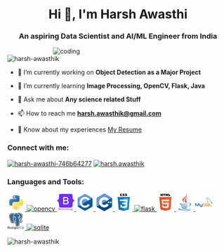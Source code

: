 <h1 align="center">Hi 👋, I'm Harsh Awasthi</h1>
<h3 align="center">An aspiring Data Scientist and AI/ML Engineer from India</h3>
<div>
       <img align="right" alt='coding' width='400' src='https://cdn.dribbble.com/users/1162077/screenshots/3848914/programmer.gif'>
</div>



<p align="left"> <img src="https://komarev.com/ghpvc/?username=harsh-awasthik&label=Profile%20views&color=0e75b6&style=flat" alt="harsh-awasthik" /> </p>



- 🔭 I’m currently working on **Object Detection as a Major Project**

- 🌱 I’m currently learning **Image Processing, OpenCV, Flask, Java**

- 💬 Ask me about **Any science related Stuff**

- 📫 How to reach me **harsh.awasthik@gmail.com**

- 📄 Know about my experiences [My Resume](https://docs.google.com/document/d/1xKB7dJvHIlrr6rHp5ltgug0527l3Nf5cwYpe2fiYwk0/edit?usp=sharing)

<h3 align="left">Connect with me:</h3>
<p align="left">
<a href="https://linkedin.com/in/harsh-awasthi-746b64277" target="blank"><img align="center" src="https://raw.githubusercontent.com/rahuldkjain/github-profile-readme-generator/master/src/images/icons/Social/linked-in-alt.svg" alt="harsh-awasthi-746b64277" height="30" width="40" /></a>
<a href="https://instagram.com/harsh.awasthik" target="blank"><img align="center" src="https://raw.githubusercontent.com/rahuldkjain/github-profile-readme-generator/master/src/images/icons/Social/instagram.svg" alt="harsh.awasthik" height="30" width="40" /></a>
</p>

<h3 align="left">Languages and Tools:</h3>
<p align="left">  <a href="https://www.python.org" target="_blank" rel="noreferrer"> <img src="https://raw.githubusercontent.com/devicons/devicon/master/icons/python/python-original.svg" alt="python" width="40" height="40"/> </a>  <a href="https://opencv.org/" target="_blank" rel="noreferrer"> <img src="https://www.vectorlogo.zone/logos/opencv/opencv-icon.svg" alt="opencv" width="40" height="40"/> </a> <a href="https://getbootstrap.com" target="_blank" rel="noreferrer"> <img src="https://raw.githubusercontent.com/devicons/devicon/master/icons/bootstrap/bootstrap-plain-wordmark.svg" alt="bootstrap" width="40" height="40"/> </a> <a href="https://www.cprogramming.com/" target="_blank" rel="noreferrer"> <img src="https://raw.githubusercontent.com/devicons/devicon/master/icons/c/c-original.svg" alt="c" width="40" height="40"/> </a> <a href="https://www.w3schools.com/cpp/" target="_blank" rel="noreferrer"> <img src="https://raw.githubusercontent.com/devicons/devicon/master/icons/cplusplus/cplusplus-original.svg" alt="cplusplus" width="40" height="40"/> </a> <a href="https://www.w3schools.com/css/" target="_blank" rel="noreferrer"> <img src="https://raw.githubusercontent.com/devicons/devicon/master/icons/css3/css3-original-wordmark.svg" alt="css3" width="40" height="40"/> </a> <a href="https://flask.palletsprojects.com/" target="_blank" rel="noreferrer"> <img src="[https://www.vectorlogo.zone/logos/pocoo_flask/pocoo_flask-icon.svg" alt="flask" width="40" height="40"/> </a> <a href="https://www.w3.org/html/" target="_blank" rel="noreferrer"> <img src="https://raw.githubusercontent.com/devicons/devicon/master/icons/html5/html5-original-wordmark.svg" alt="html5" width="40" height="40"/> </a> <a href="https://www.java.com" target="_blank" rel="noreferrer"> <img src="https://raw.githubusercontent.com/devicons/devicon/master/icons/java/java-original.svg" alt="java" width="40" height="40"/> </a> <a href="https://www.mysql.com/" target="_blank" rel="noreferrer"> <img src="https://raw.githubusercontent.com/devicons/devicon/master/icons/mysql/mysql-original-wordmark.svg" alt="mysql" width="40" height="40"/> </a> <a href="https://www.postgresql.org" target="_blank" rel="noreferrer"> <img src="https://raw.githubusercontent.com/devicons/devicon/master/icons/postgresql/postgresql-original-wordmark.svg" alt="postgresql" width="40" height="40"/> </a> <a href="https://www.sqlite.org/" target="_blank" rel="noreferrer"> <img src="https://www.vectorlogo.zone/logos/sqlite/sqlite-icon.svg" alt="sqlite" width="40" height="40"/></a> </p>

<p><img align="center" src="https://github-readme-stats.vercel.app/api/top-langs?username=harsh-awasthik&show_icons=true&locale=en&layout=compact" alt="harsh-awasthik" /></p>

